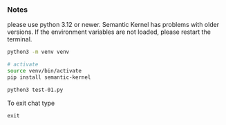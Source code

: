 ### Notes

please use python 3.12 or newer. Semantic Kernel has problems with older versions.
If the environment variables are not loaded, please restart the terminal.

```bash 
python3 -m venv venv

# activate 
source venv/bin/activate
pip install semantic-kernel
```

```bash
python3 test-01.py
```

To exit chat type
```
exit
```